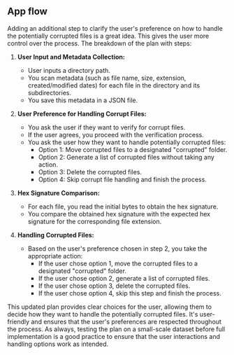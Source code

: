 ## App flow
Adding an additional step to clarify the user's preference on how to handle the potentially corrupted files is a great idea. This gives the user more control over the process. The breakdown of the plan with steps:

1. **User Input and Metadata Collection:**
   - User inputs a directory path.
   - You scan metadata (such as file name, size, extension, created/modified dates) for each file in the directory and its subdirectories.
   - You save this metadata in a JSON file.

2. **User Preference for Handling Corrupt Files:**
   - You ask the user if they want to verify for corrupt files.
   - If the user agrees, you proceed with the verification process.
   - You ask the user how they want to handle potentially corrupted files:
     - Option 1: Move corrupted files to a designated "corrupted" folder.
     - Option 2: Generate a list of corrupted files without taking any action.
     - Option 3: Delete the corrupted files.
     - Option 4: Skip corrupt file handling and finish the process.

3. **Hex Signature Comparison:**
   - For each file, you read the initial bytes to obtain the hex signature.
   - You compare the obtained hex signature with the expected hex signature for the corresponding file extension.

4. **Handling Corrupted Files:**
   - Based on the user's preference chosen in step 2, you take the appropriate action:
     - If the user chose option 1, move the corrupted files to a designated "corrupted" folder.
     - If the user chose option 2, generate a list of corrupted files.
     - If the user chose option 3, delete the corrupted files.
     - If the user chose option 4, skip this step and finish the process.

This updated plan provides clear choices for the user, allowing them to decide how they want to handle the potentially corrupted files. It's user-friendly and ensures that the user's preferences are respected throughout the process. As always, testing the plan on a small-scale dataset before full implementation is a good practice to ensure that the user interactions and handling options work as intended.
